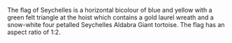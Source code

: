 The flag of Seychelles is a horizontal bicolour of blue and yellow with a green felt triangle at the hoist which contains a gold laurel wreath and a snow-white four petalled Seychelles Aldabra Giant tortoise. The flag has an aspect ratio of 1:2.